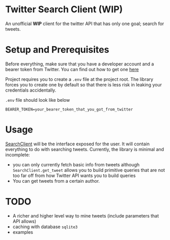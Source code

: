 # Twitter Search Client (WIP)
An unofficial **WIP** client for the twitter API that has only one goal; search for tweets.


# Setup and Prerequisites
Before everything, make sure that you have a developer account and a bearer token 
from Twitter. You can find out how to get one [here](https://developer.twitter.com/en/docs/twitter-api)

Project requires you to create a `.env` file at the project root.
The library forces you to create one by default so that there is 
less risk in leaking your credentials accidentally.

`.env` file should look like below
```env
BEARER_TOKEN=your_bearer_token_that_you_got_from_twitter
```

# Usage
[SearchClient](bulan/client.py) will be the interface exposed for 
the user. It will contain everything to do with searching tweets. 
Currently, the library is minimal and incomplete:
- you can only currently fetch basic info from tweets although `SearchClient.get_tweet`
allows you to build primitive queries that are not too far off from how Twitter API
wants you to build queries 
- You can get tweets from a certain author.

# TODO
- A richer and higher level way to mine tweets (include parameters that API allows)
- caching with database `sqlite3`
- examples